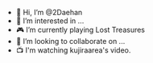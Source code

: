 - 👋 Hi, I’m @2Daehan
- 👀 I’m interested in ...
- 🎮 I’m currently playing Lost Treasures
- 💞️ I’m looking to collaborate on ...
- 📺 I'm watching kujiraarea's video.

<!---
2Daehan/2Daehan is a ✨ special ✨ repository because its `README.md` (this file) appears on your GitHub profile.
You can click the Preview link to take a look at your changes.
--->
